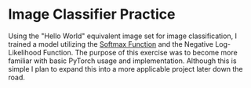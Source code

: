 # Image Classifier Practice

Using the "Hello World" equivalent image set for image classification, I trained a model utilizing the [Softmax Function](https://en.wikipedia.org/wiki/Softmax_function) 
and the Negative Log-Likelihood Function. The purpose of this exercise was to become more familiar with basic PyTorch usage and implementation. Although this is simple I
plan to expand this into a more applicable project later down the road.
